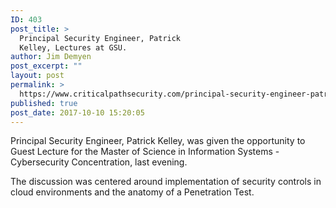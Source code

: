 ```yaml
---
ID: 403
post_title: >
  Principal Security Engineer, Patrick
  Kelley, Lectures at GSU.
author: Jim Demyen
post_excerpt: ""
layout: post
permalink: >
  https://www.criticalpathsecurity.com/principal-security-engineer-patrick-kelley-guest-lectures-at-georgia-state-university/
published: true
post_date: 2017-10-10 15:20:05
---
```

Principal Security Engineer, Patrick Kelley, was given the opportunity to Guest Lecture for the Master of Science in Information Systems - Cybersecurity Concentration, last evening.

The discussion was centered around implementation of security controls in cloud environments and the anatomy of a Penetration Test.